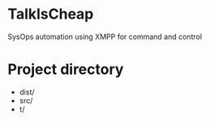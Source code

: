 # TalkIsCheap

SysOps automation using XMPP for command and control

# Project directory

- dist/
- src/
- t/

